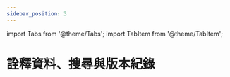 ```yaml
---
sidebar_position: 3
---
```


import Tabs from '@theme/Tabs';
import TabItem from '@theme/TabItem';

# 詮釋資料、搜尋與版本紀錄

